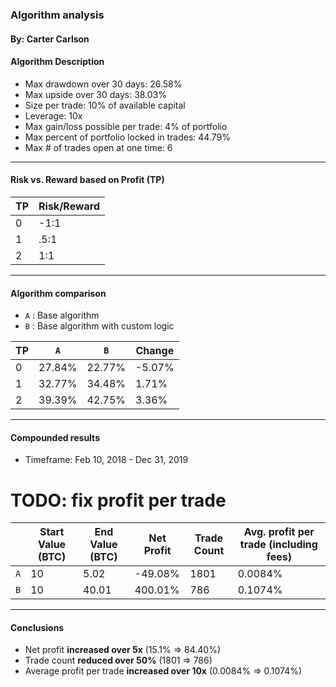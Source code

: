 ### Algorithm analysis
#### By: Carter Carlson


#### Algorithm Description
* Max drawdown over 30 days:  26.58%
* Max upside over 30 days: 38.03%
* Size per trade: 10% of available capital
* Leverage: 10x
* Max gain/loss possible per trade: 4% of portfolio
* Max percent of portfolio locked in trades:  44.79%
* Max # of trades open at one time:  6


---

#### Risk vs. Reward based on Profit (TP)
|   TP    | Risk/Reward |
|---------|-------------|
|   0     |    -1:1     |
|   1     |    .5:1     |
|   2     |     1:1     |

---

#### Algorithm comparison
- `A` : Base algorithm
- `B` : Base algorithm with custom logic


|   TP    |    `A`    |    `B`    |   Change   |
|---------|-----------|-----------|------------|
|   0     |  27.84%   |  22.77%   |   -5.07%   |
|   1     |  32.77%   |  34.48%   |    1.71%   |
|   2     |  39.39%   |  42.75%   |    3.36%   |

---

#### Compounded results
* Timeframe: Feb 10, 2018 - Dec 31, 2019

# TODO: fix profit per trade

|       | Start Value (BTC) | End Value (BTC) |  Net Profit | Trade Count | Avg. profit per trade (including fees)|
|-------|-------------------|-----------------|-----------|-------------| ----------------------|
|  `A`  |    10             |     5.02        |  -49.08%   |   1801      |         0.0084%       |
|  `B`  |    10             |    40.01        |  400.01%   |    786      |         0.1074%        |


---
#### Conclusions
* Net profit __increased over 5x__ (15.1% => 84.40%)
* Trade count __reduced over 50%__ (1801 => 786)
* Average profit per trade __increased over 10x__ (0.0084% => 0.1074%)
